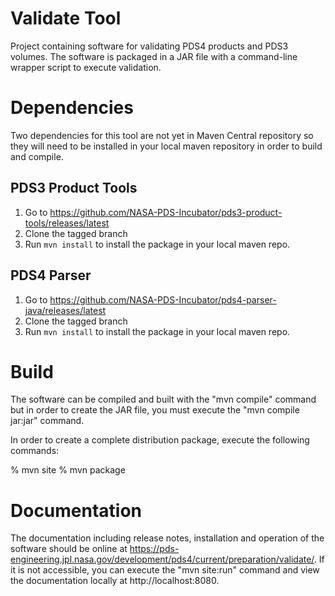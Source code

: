 # Validate Tool
Project containing software for validating PDS4 products and PDS3 volumes. 
The software is packaged in a JAR file with a command-line wrapper script
to execute validation.

# Dependencies
Two dependencies for this tool are not yet in Maven Central repository so they will need to be installed in your local maven repository in order to build and compile.

## PDS3 Product Tools
1. Go to https://github.com/NASA-PDS-Incubator/pds3-product-tools/releases/latest
2. Clone the tagged branch
3. Run `mvn install` to install the package in your local maven repo.

## PDS4 Parser
1. Go to https://github.com/NASA-PDS-Incubator/pds4-parser-java/releases/latest
2. Clone the tagged branch
3. Run `mvn install` to install the package in your local maven repo.


# Build
The software can be compiled and built with the "mvn compile" command but in order 
to create the JAR file, you must execute the "mvn compile jar:jar" command. 

In order to create a complete distribution package, execute the 
following commands: 

% mvn site
% mvn package


# Documentation
The documentation including release notes, installation and operation of the 
software should be online at 
https://pds-engineering.jpl.nasa.gov/development/pds4/current/preparation/validate/. If it is not 
accessible, you can execute the "mvn site:run" command and view the 
documentation locally at http://localhost:8080.
